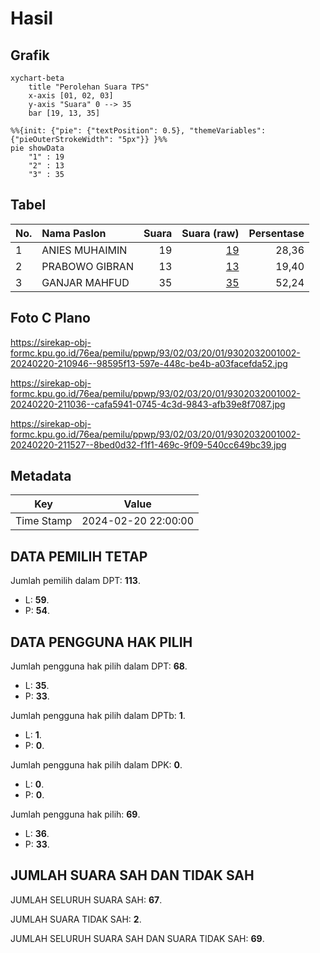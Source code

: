 # Hasil

## Grafik

```mermaid
xychart-beta
    title "Perolehan Suara TPS"
    x-axis [01, 02, 03]
    y-axis "Suara" 0 --> 35
    bar [19, 13, 35]
```

```mermaid
%%{init: {"pie": {"textPosition": 0.5}, "themeVariables": {"pieOuterStrokeWidth": "5px"}} }%%
pie showData
    "1" : 19
    "2" : 13
    "3" : 35
```

## Tabel

| No. | Nama Paslon    | Suara | Suara (raw) | Persentase |
|:--- |:-------------- | -----:| -----------:| ----------:|
| 1   | ANIES MUHAIMIN | 19    | [19][p-1]   | 28,36      |
| 2   | PRABOWO GIBRAN | 13    | [13][p-2]   | 19,40      |
| 3   | GANJAR MAHFUD  | 35    | [35][p-3]   | 52,24      |


[p-1]: https://github.com/gigit-pemilu/pemilu-2024-93-papua-selatan/blob/main/pilpres/hitung-suara/sub/93-papua-selatan/sub/02-boven-digoel/sub/03-waropko/sub/2001-woropko/sub/002-tps/sub/paslon-1.txt
[p-2]: https://github.com/gigit-pemilu/pemilu-2024-93-papua-selatan/blob/main/pilpres/hitung-suara/sub/93-papua-selatan/sub/02-boven-digoel/sub/03-waropko/sub/2001-woropko/sub/002-tps/sub/paslon-2.txt
[p-3]: https://github.com/gigit-pemilu/pemilu-2024-93-papua-selatan/blob/main/pilpres/hitung-suara/sub/93-papua-selatan/sub/02-boven-digoel/sub/03-waropko/sub/2001-woropko/sub/002-tps/sub/paslon-3.txt

## Foto C Plano

https://sirekap-obj-formc.kpu.go.id/76ea/pemilu/ppwp/93/02/03/20/01/9302032001002-20240220-210946--98595f13-597e-448c-be4b-a03facefda52.jpg

https://sirekap-obj-formc.kpu.go.id/76ea/pemilu/ppwp/93/02/03/20/01/9302032001002-20240220-211036--cafa5941-0745-4c3d-9843-afb39e8f7087.jpg

https://sirekap-obj-formc.kpu.go.id/76ea/pemilu/ppwp/93/02/03/20/01/9302032001002-20240220-211527--8bed0d32-f1f1-469c-9f09-540cc649bc39.jpg


## Metadata

| Key        | Value               |
| ---------- | ------------------- |
| Time Stamp | 2024-02-20 22:00:00 |


## DATA PEMILIH TETAP

Jumlah pemilih dalam DPT: **113**.
 * L: **59**.
 * P: **54**.

## DATA PENGGUNA HAK PILIH

Jumlah pengguna hak pilih dalam DPT: **68**.
 * L: **35**.
 * P: **33**.

Jumlah pengguna hak pilih dalam DPTb: **1**.
 * L: **1**.
 * P: **0**.

Jumlah pengguna hak pilih dalam DPK: **0**.
 * L: **0**.
 * P: **0**.

Jumlah pengguna hak pilih: **69**.
 * L: **36**.
 * P: **33**.

## JUMLAH SUARA SAH DAN TIDAK SAH

JUMLAH SELURUH SUARA SAH: **67**.

JUMLAH SUARA TIDAK SAH: **2**.

JUMLAH SELURUH SUARA SAH DAN SUARA TIDAK SAH: **69**.


